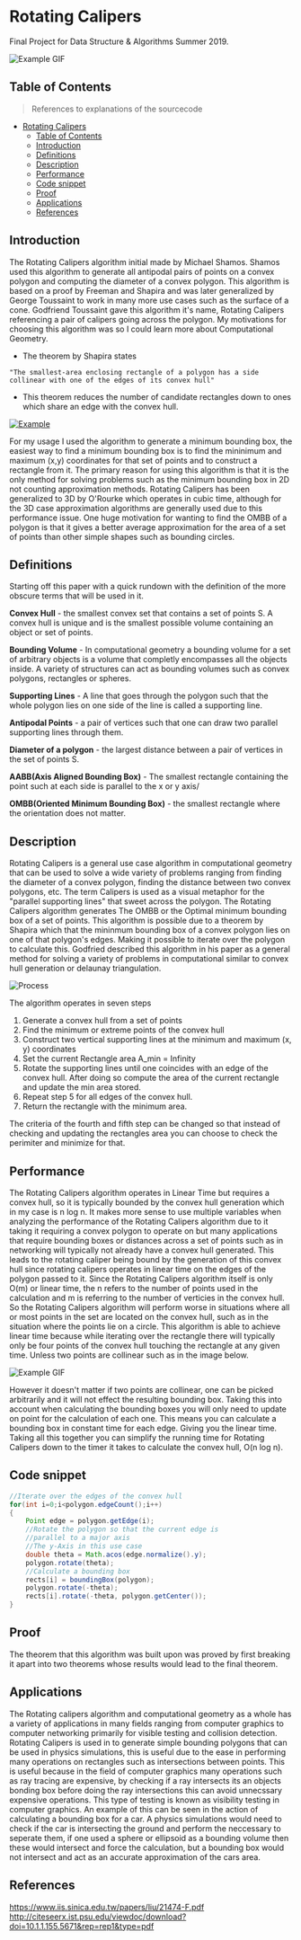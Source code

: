 # Rotating Calipers

Final Project for Data Structure & Algorithms Summer 2019.

![Example GIF](images/example.gif)

## Table of Contents

> References to explanations of the sourcecode

- [Rotating Calipers](#rotating-calipers)
  - [Table of Contents](#table-of-contents)
  - [Introduction](#introduction)
  - [Definitions](#definitions)
  - [Description](#description)
  - [Performance](#performance)
  - [Code snippet](#code-snippet)
  - [Proof](#proof)
  - [Applications](#applications)
  - [References](#references)


## Introduction

The Rotating Calipers algorithm initial made by Michael Shamos. Shamos used this algorithm to generate all antipodal pairs of points on a convex polygon and computing the diameter of a convex polygon. This algorithm is based on a proof by Freeman and Shapira and was later generalized by George Toussaint to work in many more use cases such as the surface of a cone. Godfriend Toussaint gave this algorithm it's name, Rotating Calipers referencing a pair of calipers going across the polygon. My motivations for choosing this algorithm was so I could learn more about Computational Geometry.
- The theorem by Shapira states 
```
"The smallest-area enclosing rectangle of a polygon has a side collinear with one of the edges of its convex hull"
```
- This theorem reduces the number of candidate rectangles down to ones which share an edge with the convex hull.

<a href=""><img src="images/exampe.gif" title="Example" alt="Example"></a>


For my usage I used the algorithm to generate a minimum bounding box, the easiest way to find a minimum bounding box is to find the mininimum and maximum (x,y) coordinates for that set of points and to construct a rectangle from it. The primary reason for using this algorithm is that it is the only method for solving problems such as the minimum bounding box in 2D not counting approximation methods. Rotating Calipers has been generalized to 3D by O'Rourke which operates in cubic time, although for the 3D case approximation algorithms are generally used due to this performance issue. One huge motivation for wanting to find the OMBB of a polygon is that it gives a better average approximation for the area of a set of points than other simple shapes such as bounding circles.

## Definitions
Starting off this paper with a quick rundown with the definition of the more obscure terms that will be used in it.

**Convex Hull** - the smallest convex set that contains a set of points S. A convex hull is unique and is the smallest possible volume containing an object or set of points.

**Bounding Volume** - In computational geometry a bounding volume for a set of arbitrary objects is a volume that completly encompasses all the objects inside. A variety of structures can act as bounding volumes such as convex polygons, rectangles or spheres.

**Supporting Lines** - A line that goes through the polygon such that the whole polygon lies on one side of the line is called a supporting line.

**Antipodal Points** - a pair of vertices such that one can draw two parallel supporting lines through them.

**Diameter of a polygon** - the largest distance between a pair of vertices in the set of points S.

**AABB(Axis Aligned Bounding Box)** - The smallest rectangle containing the point such at each side is parallel to the x or y axis/

**OMBB(Oriented Minimum Bounding Box)** - the smallest rectangle where the orientation does not matter.

## Description

Rotating Calipers is a general use case algorithm in computational geometry that can be used to solve a wide variety
of problems ranging from finding the diameter of a convex polygon, finding the distance between two convex polygons, etc. The term Calipers is used as a visual metaphor for the "parallel supporting lines" that sweet across the polygon.
The Rotating Calipers algorithm generates The OMBB or the Optimal minimum bounding box of a set of points.
This algorithm is possible due to a theorem by Shapira which that the mininmum bounding box of a convex polygon lies on one of
that polygon's edges. Making it possible to iterate over the polygon to calculate this. Godfried described this algorithm in his paper as a general method for solving a variety of problems in computational similar to convex hull generation or delaunay triangulation. 

![Process](images/rotating.bmp)

The algorithm operates in seven steps
1. Generate a convex hull from a set of points
2. Find the minimum or extreme points of the convex hull
3. Construct two vertical supporting lines at the minimum and maximum (x, y) coordinates
4. Set the current Rectangle area A_min = Infinity
5. Rotate the supporting lines until one coincides with an edge of the convex hull. After doing so compute the area of the current rectangle and update the min area stored.
6. Repeat step 5 for all edges of the convex hull.
7. Return the rectangle with the minimum area.


The criteria of the fourth and fifth step can be changed so that instead of checking and updating the rectangles area you can choose to check the perimiter and minimize for that.

## Performance

The Rotating Calipers algorithm operates in Linear Time but requires a convex hull, so it is typically bounded by the convex hull generation which in my case is n log n. It makes more sense to use multiple variables when analyzing the performance of the Rotating Calipers algorithm due to it taking it requiring a convex polygon to operate on but many applications that require bounding boxes or distances across a set of points such as in networking will typically not already have a convex hull generated. This leads to the rotating caliper being bound by the generation of this convex hull since rotating calipers operates in linear time on the edges of the polygon passed to it. Since the Rotating Calipers algorithm itself is only O(m) or linear time, the n refers to the number of points used in the calculation and m is referring to the number of verticies in the convex hull. So the Rotating Calipers algorithm will perform worse in situations where all or most points in the set are located on the convex hull, such as in the situation where the points lie on a circle. This algorithm is able to achieve linear time because while iterating over the rectangle there will typically only be four points of the convex hull touching the rectangle at any given time. Unless two points are collinear such as in the image below.

![Example GIF](images/calipers.bmp)

However it doesn't matter if two points are collinear, one can be picked arbitrarily and it will not effect the resulting bounding box. Taking this into account when calculating the bounding boxes you will only need to update on point for the calculation of each one. This means you can calculate a bounding box in constant time for each edge. Giving you the linear time. Taking all this together you can simplify the running time for Rotating Calipers down to the timer it takes to calculate the convex hull, O(n log n).

## Code snippet

```java
//Iterate over the edges of the convex hull
for(int i=0;i<polygon.edgeCount();i++)
{
    Point edge = polygon.getEdge(i);
    //Rotate the polygon so that the current edge is
    //parallel to a major axis
    //The y-Axis in this use case
    double theta = Math.acos(edge.normalize().y);
    polygon.rotate(theta);
    //Calculate a bounding box
    rects[i] = boundingBox(polygon);
    polygon.rotate(-theta);
    rects[i].rotate(-theta, polygon.getCenter());
}
```

## Proof

The theorem that this algorithm was built upon was proved by first breaking it apart into two theorems whose results would lead to the final theorem.


## Applications

The Rotating calipers algorithm and computational geometry as a whole has a variety of applications in many fields ranging from computer graphics to computer networking primarily for visible testing and collision detection. Rotating Calipers is used in to generate simple bounding polygons that can be used in physics simulations, this is useful due to the ease in performing many operations on rectangles such as intersections between points. This is useful because in the field of computer graphics many operations such as ray tracing are expensive, by checking if a ray intersects its an objects bonding box before doing the ray intersections this can avoid unnecssary expensive operations. This type of testing is known as visibility testing in computer graphics. An example of this can be seen in the action of calculating a bounding box for a car. A physics simulations would need to check if the car is intersecting the ground and perform the neccessary to seperate them, if one used a sphere or ellipsoid as a bounding volume then these would intersect and force the calculation, but a bounding box would not intersect and act as an accurate approximation of the cars area.

## References

https://www.iis.sinica.edu.tw/papers/liu/21474-F.pdf
http://citeseerx.ist.psu.edu/viewdoc/download?doi=10.1.1.155.5671&rep=rep1&type=pdf